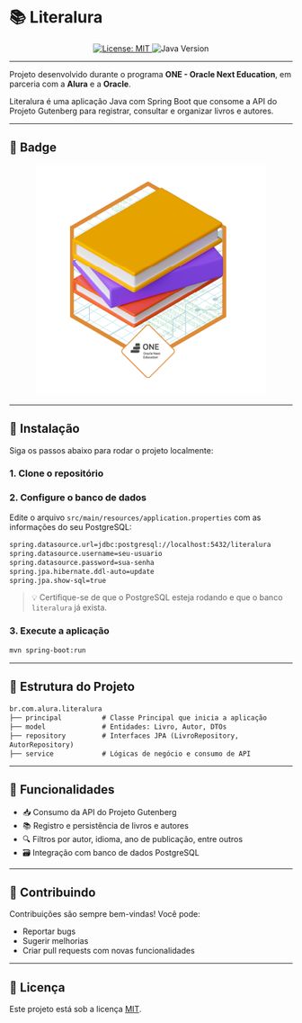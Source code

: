 # 📚 Literalura

<div align="center">
  <a href="https://opensource.org/licenses/MIT">
    <img src="https://img.shields.io/badge/License-MIT-yellow.svg" alt="License: MIT" />
  </a>
  <img src="https://img.shields.io/badge/Java-8%2B-blue" alt="Java Version" />
</div>

---

Projeto desenvolvido durante o programa **ONE - Oracle Next Education**, em parceria com a **Alura** e a **Oracle**.

Literalura é uma aplicação Java com Spring Boot que consome a API do Projeto Gutenberg para registrar, consultar e organizar livros e autores.

---

## 🏅 Badge

<div align="center">
  <img src="img/badge%20literalura.png" alt="Badge do Projeto Literalura" />
</div>

---

## 🚀 Instalação

Siga os passos abaixo para rodar o projeto localmente:

### 1. Clone o repositório

### 2. Configure o banco de dados

Edite o arquivo `src/main/resources/application.properties` com as informações do seu PostgreSQL:

```properties
spring.datasource.url=jdbc:postgresql://localhost:5432/literalura
spring.datasource.username=seu-usuario
spring.datasource.password=sua-senha
spring.jpa.hibernate.ddl-auto=update
spring.jpa.show-sql=true
```

> 💡 Certifique-se de que o PostgreSQL esteja rodando e que o banco `literalura` já exista.

### 3. Execute a aplicação

```bash
mvn spring-boot:run
```

---

## 🧠 Estrutura do Projeto

```
br.com.alura.literalura
├── principal          # Classe Principal que inicia a aplicação
├── model              # Entidades: Livro, Autor, DTOs
├── repository         # Interfaces JPA (LivroRepository, AutorRepository)
├── service            # Lógicas de negócio e consumo de API
```

---

## 📌 Funcionalidades

* 📥 Consumo da API do Projeto Gutenberg
* 📚 Registro e persistência de livros e autores
* 🔍 Filtros por autor, idioma, ano de publicação, entre outros
* 🗃️ Integração com banco de dados PostgreSQL

---

## 🤝 Contribuindo

Contribuições são sempre bem-vindas!
Você pode:

* Reportar bugs
* Sugerir melhorias
* Criar pull requests com novas funcionalidades

---

## 📄 Licença

Este projeto está sob a licença [MIT](LICENSE).
